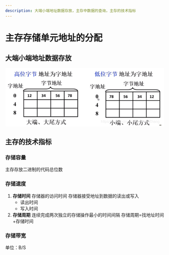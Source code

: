 ```yaml
---
description: 大端小端地址数据存放，主存中数据的查询，主存的技术指标
---
```


# 主存存储单元地址的分配

## 大端小端地址数据存放

![](../.gitbook/assets/image%20%2837%29.png)



## 主存的技术指标

### 存储容量

主存存放二进制的代码总位数

### 存储速度

1. **存储时间** 存储器的访问时间 存储器接受地址到数据的读出或写入
   * 读出时间
   * 写入时间
2. **存储周期** 连续完成两次独立的存储操作最小的时间间隔 存储周期=找地址时间+存储时间

### 存储带宽

单位：B/S

